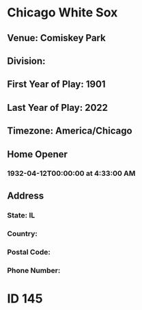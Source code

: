 # Chicago White Sox
## Venue: Comiskey Park
## Division: 
## First Year of Play: 1901
## Last Year of Play: 2022
## Timezone: America/Chicago
## Home Opener
### 1932-04-12T00:00:00 at 4:33:00 AM
## Address
### 
### State: IL
### Country: 
### Postal Code: 
### Phone Number: 
# ID 145